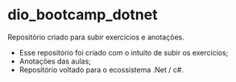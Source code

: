# dio_bootcamp_dotnet
Repositório criado para subir exercícios e anotações.

- Esse repositório foi criado com o intuito de subir os exercícios;
- Anotações das aulas;
- Repositório voltado para o ecossistema .Net / c#.
